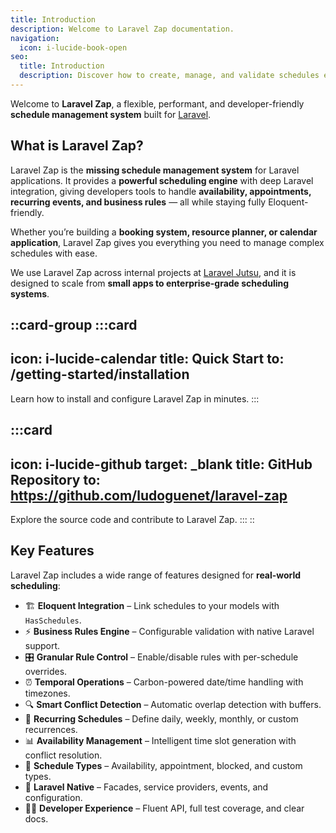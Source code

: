 ```yaml
---
title: Introduction
description: Welcome to Laravel Zap documentation.
navigation:
  icon: i-lucide-book-open
seo:
  title: Introduction
  description: Discover how to create, manage, and validate schedules effortlessly with Laravel Zap.
---
```


Welcome to **Laravel Zap**, a flexible, performant, and developer-friendly **schedule management system** built for [Laravel](https://laravel.com).

## What is Laravel Zap?

Laravel Zap is the **missing schedule management system** for Laravel applications.
It provides a **powerful scheduling engine** with deep Laravel integration, giving developers tools to handle **availability, appointments, recurring events, and business rules** — all while staying fully Eloquent-friendly.

Whether you’re building a **booking system, resource planner, or calendar application**, Laravel Zap gives you everything you need to manage complex schedules with ease.

We use Laravel Zap across internal projects at [Laravel Jutsu](https://github.com/ludoguenet), and it is designed to scale from **small apps to enterprise-grade scheduling systems**.

::card-group
  :::card
  ---
  icon: i-lucide-calendar
  title: Quick Start
  to: /getting-started/installation
  ---
  Learn how to install and configure Laravel Zap in minutes.
  :::

  :::card
  ---
  icon: i-lucide-github
  target: _blank
  title: GitHub Repository
  to: https://github.com/ludoguenet/laravel-zap
  ---
  Explore the source code and contribute to Laravel Zap.
  :::
::

## Key Features

Laravel Zap includes a wide range of features designed for **real-world scheduling**:

- 🏗️ **Eloquent Integration** – Link schedules to your models with `HasSchedules`.
- ⚡ **Business Rules Engine** – Configurable validation with native Laravel support.
- 🎛️ **Granular Rule Control** – Enable/disable rules with per-schedule overrides.
- ⏰ **Temporal Operations** – Carbon-powered date/time handling with timezones.
- 🔍 **Smart Conflict Detection** – Automatic overlap detection with buffers.
- 🔄 **Recurring Schedules** – Define daily, weekly, monthly, or custom recurrences.
- 📊 **Availability Management** – Intelligent time slot generation with conflict resolution.
- 🎯 **Schedule Types** – Availability, appointment, blocked, and custom types.
- 🧩 **Laravel Native** – Facades, service providers, events, and configuration.
- 👩‍💻 **Developer Experience** – Fluent API, full test coverage, and clear docs.
